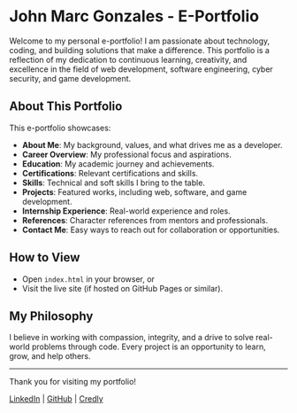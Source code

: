 # John Marc Gonzales - E-Portfolio

Welcome to my personal e-portfolio! I am passionate about technology, coding, and building solutions that make a difference. This portfolio is a reflection of my dedication to continuous learning, creativity, and excellence in the field of web development, software engineering, cyber security, and game development.

## About This Portfolio

This e-portfolio showcases:
- **About Me**: My background, values, and what drives me as a developer.
- **Career Overview**: My professional focus and aspirations.
- **Education**: My academic journey and achievements.
- **Certifications**: Relevant certifications and skills.
- **Skills**: Technical and soft skills I bring to the table.
- **Projects**: Featured works, including web, software, and game development.
- **Internship Experience**: Real-world experience and roles.
- **References**: Character references from mentors and professionals.
- **Contact Me**: Easy ways to reach out for collaboration or opportunities.

## How to View
- Open `index.html` in your browser, or
- Visit the live site (if hosted on GitHub Pages or similar).

## My Philosophy
I believe in working with compassion, integrity, and a drive to solve real-world problems through code. Every project is an opportunity to learn, grow, and help others.

---

Thank you for visiting my portfolio!


[LinkedIn](https://www.linkedin.com/in/john-marc-gonzales-a725a9290/) | [GitHub](https://github.com/JohnMarcGonzales) | [Credly](https://www.credly.com/users/john-marc-gonzales)

